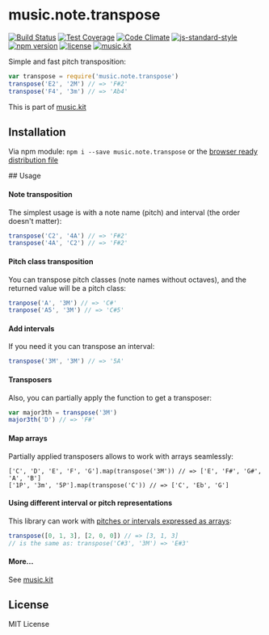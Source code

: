 # music.note.transpose

[![Build Status](https://travis-ci.org/danigb/music.note.transpose.svg?branch=master)](https://travis-ci.org/danigb/music.note.transpose)
[![Test Coverage](https://codeclimate.com/github/danigb/music.note.transpose/badges/coverage.svg)](https://codeclimate.com/github/danigb/music.note.transpose/coverage)
[![Code Climate](https://codeclimate.com/github/danigb/music.note.transpose/badges/gpa.svg)](https://codeclimate.com/github/danigb/music.note.transpose)
[![js-standard-style](https://img.shields.io/badge/code%20style-standard-brightgreen.svg?style=flat)](https://github.com/feross/standard)
[![npm version](https://img.shields.io/npm/v/music.note.transpose.svg)](https://www.npmjs.com/package/music.note.transpose)
[![license](https://img.shields.io/npm/l/music.note.transpose.svg)](https://www.npmjs.com/package/music.note.transpose)
[![music.kit](https://img.shields.io/badge/music-kit-yellow.svg)](https://www.npmjs.com/package/music.kit)

Simple and fast pitch transposition:

```js
var transpose = require('music.note.transpose')
transpose('E2', '2M') // => 'F#2'
transpose('F4', '3m') // => 'Ab4'
```

This is part of [music.kit](https://www.npmjs.com/package/music.kit)

## Installation

Via npm module: `npm i --save music.note.transpose` or the [browser ready distribution file]()

## Usage

#### Note transposition

The simplest usage is with a note name (pitch) and interval (the order doesn't matter):

```js
transpose('C2', '4A') // => 'F#2'
transpose('4A', 'C2') // => 'F#2'
```

#### Pitch class transposition

You can transpose pitch classes (note names without octaves), and the returned value will be a pitch class:

```js
tranpose('A', '3M') // => 'C#'
tranpose('A5', '3M') // => 'C#5'
```

#### Add intervals

If you need it you can transpose an interval:

```js
transpose('3M', '3M') // => '5A'
```

#### Transposers

Also, you can partially apply the function to get a transposer:

```js
var major3th = transpose('3M')
major3th('D') // => 'F#'
```

#### Map arrays

Partially applied transposers allows to work with arrays seamlessly:

```
['C', 'D', 'E', 'F', 'G'].map(transpose('3M')) // => ['E', 'F#', 'G#', 'A', 'B']
['1P', '3m', '5P'].map(transpose('C')) // => ['C', 'Eb', 'G']
```

#### Using different interval or pitch representations

This library can work with [pitches or intervals expressed as arrays](https://github.com/danigb/a-pitch):

```js
transpose([0, 1, 3], [2, 0, 0]) // => [3, 1, 3]
// is the same as: transpose('C#3', '3M') => 'E#3'
```

#### More...

See [music.kit](https://www.npmjs.com/package/music.kit)

## License

MIT License
